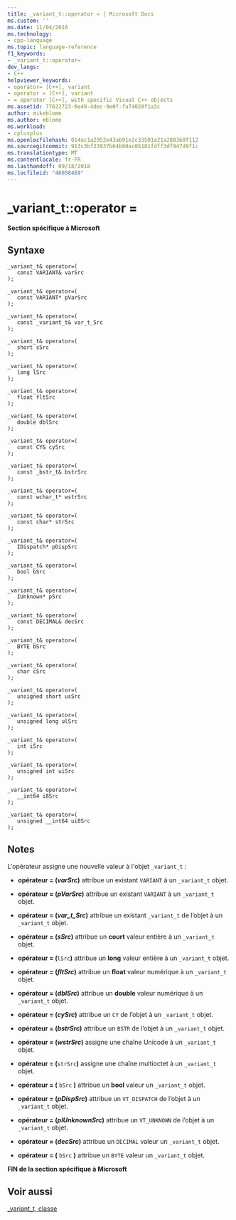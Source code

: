 ```yaml
---
title: _variant_t::operator = | Microsoft Docs
ms.custom: ''
ms.date: 11/04/2016
ms.technology:
- cpp-language
ms.topic: language-reference
f1_keywords:
- _variant_t::operator=
dev_langs:
- C++
helpviewer_keywords:
- operator= [C++], variant
- operator = [C++], variant
- = operator [C++], with specific Visual C++ objects
ms.assetid: 77622723-6e49-4dec-9e0f-fa74028f1a3c
author: mikeblome
ms.author: mblome
ms.workload:
- cplusplus
ms.openlocfilehash: 014ac1a2952e43ab91e2c33501a21a280360f112
ms.sourcegitcommit: 913c3bf23937b64b90ac05181fdff3df947d9f1c
ms.translationtype: MT
ms.contentlocale: fr-FR
ms.lasthandoff: 09/18/2018
ms.locfileid: "46058469"
---
```

# <a name="varianttoperator-"></a>_variant_t::operator =

**Section spécifique à Microsoft**

## <a name="syntax"></a>Syntaxe

```
_variant_t& operator=(
   const VARIANT& varSrc
);

_variant_t& operator=(
   const VARIANT* pVarSrc
);

_variant_t& operator=(
   const _variant_t& var_t_Src
);

_variant_t& operator=(
   short sSrc
);

_variant_t& operator=(
   long lSrc
);

_variant_t& operator=(
   float fltSrc
);

_variant_t& operator=(
   double dblSrc
);

_variant_t& operator=(
   const CY& cySrc
);

_variant_t& operator=(
   const _bstr_t& bstrSrc
);

_variant_t& operator=(
   const wchar_t* wstrSrc
);

_variant_t& operator=(
   const char* strSrc
);

_variant_t& operator=(
   IDispatch* pDispSrc
);

_variant_t& operator=(
   bool bSrc
);

_variant_t& operator=(
   IUnknown* pSrc
);

_variant_t& operator=(
   const DECIMAL& decSrc
);

_variant_t& operator=(
   BYTE bSrc
);

_variant_t& operator=(
   char cSrc
);

_variant_t& operator=(
   unsigned short usSrc
);

_variant_t& operator=(
   unsigned long ulSrc
);

_variant_t& operator=(
   int iSrc
);

_variant_t& operator=(
   unsigned int uiSrc
);

_variant_t& operator=(
   __int64 i8Src
);

_variant_t& operator=(
   unsigned __int64 ui8Src
);
```

## <a name="remarks"></a>Notes

L'opérateur assigne une nouvelle valeur à l'objet `_variant_t` :

- **opérateur = (***varSrc***)** attribue un existant `VARIANT` à un `_variant_t` objet.

- **opérateur = (***pVarSrc***)** attribue un existant `VARIANT` à un `_variant_t` objet.

- **opérateur = (***var_t_Src***)** attribue un existant `_variant_t` de l’objet à un `_variant_t` objet.    

- **opérateur = (***sSrc***)** attribue un **court** valeur entière à un `_variant_t` objet.

- **opérateur = (**`lSrc`**)** attribue un **long** valeur entière à un `_variant_t` objet.

- **opérateur = (***fltSrc***)** attribue un **float** valeur numérique à un `_variant_t` objet.

- **opérateur = (***dblSrc***)** attribue un **double** valeur numérique à un `_variant_t` objet.

- **opérateur = (***cySrc***)** attribue un `CY` de l’objet à un `_variant_t` objet.

- **opérateur = (***bstrSrc***)** attribue un `BSTR` de l’objet à un `_variant_t` objet.

- **opérateur = (***wstrSrc***)** assigne une chaîne Unicode à un `_variant_t` objet.

- **opérateur = (**`strSrc`**)** assigne une chaîne multioctet à un `_variant_t` objet.

- **opérateur = (** `bSrc` **)** attribue un **bool** valeur un `_variant_t` objet.

- **opérateur = (***pDispSrc***)** attribue un `VT_DISPATCH` de l’objet à un `_variant_t` objet.

- **opérateur = (***pIUnknownSrc***)** attribue un `VT_UNKNOWN` de l’objet à un `_variant_t` objet.

- **opérateur = (***decSrc***)** attribue un `DECIMAL` valeur un `_variant_t` objet.

- **opérateur = (** `bSrc` **)** attribue un `BYTE` valeur un `_variant_t` objet.

**FIN de la section spécifique à Microsoft**

## <a name="see-also"></a>Voir aussi

[_variant_t, classe](../cpp/variant-t-class.md)